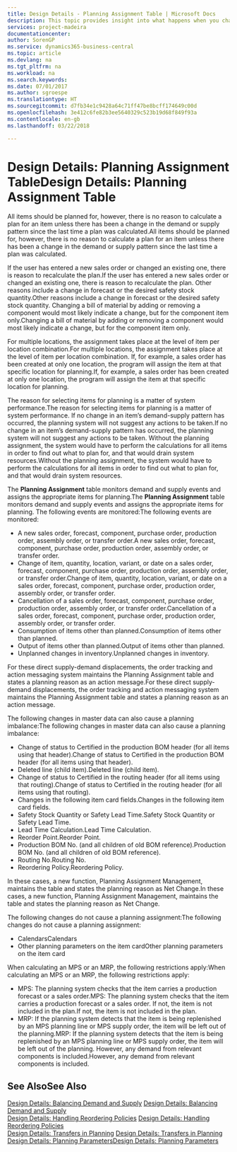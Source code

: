 ```yaml
---
title: Design Details - Planning Assignment Table | Microsoft Docs
description: This topic provides insight into what happens when you change how you plan for an item.
services: project-madeira
documentationcenter: 
author: SorenGP
ms.service: dynamics365-business-central
ms.topic: article
ms.devlang: na
ms.tgt_pltfrm: na
ms.workload: na
ms.search.keywords: 
ms.date: 07/01/2017
ms.author: sgroespe
ms.translationtype: HT
ms.sourcegitcommit: d7fb34e1c9428a64c71ff47be8bcff174649c00d
ms.openlocfilehash: 3e412c6fe82b3ee5640329c523b19d68f849f93a
ms.contentlocale: en-gb
ms.lasthandoff: 03/22/2018

---
```

# <a name="design-details-planning-assignment-table"></a><span data-ttu-id="1126d-103">Design Details: Planning Assignment Table</span><span class="sxs-lookup"><span data-stu-id="1126d-103">Design Details: Planning Assignment Table</span></span>
<span data-ttu-id="1126d-104">All items should be planned for, however, there is no reason to calculate a plan for an item unless there has been a change in the demand or supply pattern since the last time a plan was calculated.</span><span class="sxs-lookup"><span data-stu-id="1126d-104">All items should be planned for, however, there is no reason to calculate a plan for an item unless there has been a change in the demand or supply pattern since the last time a plan was calculated.</span></span>  
  
<span data-ttu-id="1126d-105">If the user has entered a new sales order or changed an existing one, there is reason to recalculate the plan.</span><span class="sxs-lookup"><span data-stu-id="1126d-105">If the user has entered a new sales order or changed an existing one, there is reason to recalculate the plan.</span></span> <span data-ttu-id="1126d-106">Other reasons include a change in forecast or the desired safety stock quantity.</span><span class="sxs-lookup"><span data-stu-id="1126d-106">Other reasons include a change in forecast or the desired safety stock quantity.</span></span> <span data-ttu-id="1126d-107">Changing a bill of material by adding or removing a component would most likely indicate a change, but for the component item only.</span><span class="sxs-lookup"><span data-stu-id="1126d-107">Changing a bill of material by adding or removing a component would most likely indicate a change, but for the component item only.</span></span>  
  
<span data-ttu-id="1126d-108">For multiple locations, the assignment takes place at the level of item per location combination.</span><span class="sxs-lookup"><span data-stu-id="1126d-108">For multiple locations, the assignment takes place at the level of item per location combination.</span></span> <span data-ttu-id="1126d-109">If, for example, a sales order has been created at only one location, the program will assign the item at that specific location for planning.</span><span class="sxs-lookup"><span data-stu-id="1126d-109">If, for example, a sales order has been created at only one location, the program will assign the item at that specific location for planning.</span></span>  
  
<span data-ttu-id="1126d-110">The reason for selecting items for planning is a matter of system performance.</span><span class="sxs-lookup"><span data-stu-id="1126d-110">The reason for selecting items for planning is a matter of system performance.</span></span> <span data-ttu-id="1126d-111">If no change in an item’s demand-supply pattern has occurred, the planning system will not suggest any actions to be taken.</span><span class="sxs-lookup"><span data-stu-id="1126d-111">If no change in an item’s demand-supply pattern has occurred, the planning system will not suggest any actions to be taken.</span></span> <span data-ttu-id="1126d-112">Without the planning assignment, the system would have to perform the calculations for all items in order to find out what to plan for, and that would drain system resources.</span><span class="sxs-lookup"><span data-stu-id="1126d-112">Without the planning assignment, the system would have to perform the calculations for all items in order to find out what to plan for, and that would drain system resources.</span></span>  
  
<span data-ttu-id="1126d-113">The **Planning Assignment** table monitors demand and supply events and assigns the appropriate items for planning.</span><span class="sxs-lookup"><span data-stu-id="1126d-113">The **Planning Assignment** table monitors demand and supply events and assigns the appropriate items for planning.</span></span> <span data-ttu-id="1126d-114">The following events are monitored:</span><span class="sxs-lookup"><span data-stu-id="1126d-114">The following events are monitored:</span></span>  
  
* <span data-ttu-id="1126d-115">A new sales order, forecast, component, purchase order, production order, assembly order, or transfer order.</span><span class="sxs-lookup"><span data-stu-id="1126d-115">A new sales order, forecast, component, purchase order, production order, assembly order, or transfer order.</span></span>  
* <span data-ttu-id="1126d-116">Change of item, quantity, location, variant, or date on a sales order, forecast, component, purchase order, production order, assembly order, or transfer order.</span><span class="sxs-lookup"><span data-stu-id="1126d-116">Change of item, quantity, location, variant, or date on a sales order, forecast, component, purchase order, production order, assembly order, or transfer order.</span></span>  
* <span data-ttu-id="1126d-117">Cancellation of a sales order, forecast, component, purchase order, production order, assembly order, or transfer order.</span><span class="sxs-lookup"><span data-stu-id="1126d-117">Cancellation of a sales order, forecast, component, purchase order, production order, assembly order, or transfer order.</span></span>  
* <span data-ttu-id="1126d-118">Consumption of items other than planned.</span><span class="sxs-lookup"><span data-stu-id="1126d-118">Consumption of items other than planned.</span></span>  
* <span data-ttu-id="1126d-119">Output of items other than planned.</span><span class="sxs-lookup"><span data-stu-id="1126d-119">Output of items other than planned.</span></span>  
* <span data-ttu-id="1126d-120">Unplanned changes in inventory.</span><span class="sxs-lookup"><span data-stu-id="1126d-120">Unplanned changes in inventory.</span></span>  
  
<span data-ttu-id="1126d-121">For these direct supply-demand displacements, the order tracking and action messaging system maintains the Planning Assignment table and states a planning reason as an action message.</span><span class="sxs-lookup"><span data-stu-id="1126d-121">For these direct supply-demand displacements, the order tracking and action messaging system maintains the Planning Assignment table and states a planning reason as an action message.</span></span>  
  
<span data-ttu-id="1126d-122">The following changes in master data can also cause a planning imbalance:</span><span class="sxs-lookup"><span data-stu-id="1126d-122">The following changes in master data can also cause a planning imbalance:</span></span>  
  
* <span data-ttu-id="1126d-123">Change of status to Certified in the production BOM header (for all items using that header).</span><span class="sxs-lookup"><span data-stu-id="1126d-123">Change of status to Certified in the production BOM header (for all items using that header).</span></span>  
* <span data-ttu-id="1126d-124">Deleted line (child item).</span><span class="sxs-lookup"><span data-stu-id="1126d-124">Deleted line (child item).</span></span>  
* <span data-ttu-id="1126d-125">Change of status to Certified in the routing header (for all items using that routing).</span><span class="sxs-lookup"><span data-stu-id="1126d-125">Change of status to Certified in the routing header (for all items using that routing).</span></span>  
* <span data-ttu-id="1126d-126">Changes in the following item card fields.</span><span class="sxs-lookup"><span data-stu-id="1126d-126">Changes in the following item card fields.</span></span>  
* <span data-ttu-id="1126d-127">Safety Stock Quantity or Safety Lead Time.</span><span class="sxs-lookup"><span data-stu-id="1126d-127">Safety Stock Quantity or Safety Lead Time.</span></span>  
* <span data-ttu-id="1126d-128">Lead Time Calculation.</span><span class="sxs-lookup"><span data-stu-id="1126d-128">Lead Time Calculation.</span></span>  
* <span data-ttu-id="1126d-129">Reorder Point.</span><span class="sxs-lookup"><span data-stu-id="1126d-129">Reorder Point.</span></span>  
* <span data-ttu-id="1126d-130">Production BOM No. (and all children of old BOM reference).</span><span class="sxs-lookup"><span data-stu-id="1126d-130">Production BOM No. (and all children of old BOM reference).</span></span>  
* <span data-ttu-id="1126d-131">Routing No.</span><span class="sxs-lookup"><span data-stu-id="1126d-131">Routing No.</span></span>  
* <span data-ttu-id="1126d-132">Reordering Policy.</span><span class="sxs-lookup"><span data-stu-id="1126d-132">Reordering Policy.</span></span>  
  
<span data-ttu-id="1126d-133">In these cases, a new function, Planning Assignment Management, maintains the table and states the planning reason as Net Change.</span><span class="sxs-lookup"><span data-stu-id="1126d-133">In these cases, a new function, Planning Assignment Management, maintains the table and states the planning reason as Net Change.</span></span>  
  
<span data-ttu-id="1126d-134">The following changes do not cause a planning assignment:</span><span class="sxs-lookup"><span data-stu-id="1126d-134">The following changes do not cause a planning assignment:</span></span>  
  
* <span data-ttu-id="1126d-135">Calendars</span><span class="sxs-lookup"><span data-stu-id="1126d-135">Calendars</span></span>  
* <span data-ttu-id="1126d-136">Other planning parameters on the item card</span><span class="sxs-lookup"><span data-stu-id="1126d-136">Other planning parameters on the item card</span></span>  
  
<span data-ttu-id="1126d-137">When calculating an MPS or an MRP, the following restrictions apply:</span><span class="sxs-lookup"><span data-stu-id="1126d-137">When calculating an MPS or an MRP, the following restrictions apply:</span></span>  
  
* <span data-ttu-id="1126d-138">MPS: The planning system checks that the item carries a production forecast or a sales order.</span><span class="sxs-lookup"><span data-stu-id="1126d-138">MPS: The planning system checks that the item carries a production forecast or a sales order.</span></span> <span data-ttu-id="1126d-139">If not, the item is not included in the plan.</span><span class="sxs-lookup"><span data-stu-id="1126d-139">If not, the item is not included in the plan.</span></span>  
* <span data-ttu-id="1126d-140">MRP: If the planning system detects that the item is being replenished by an MPS planning line or MPS supply order, the item will be left out of the planning.</span><span class="sxs-lookup"><span data-stu-id="1126d-140">MRP: If the planning system detects that the item is being replenished by an MPS planning line or MPS supply order, the item will be left out of the planning.</span></span> <span data-ttu-id="1126d-141">However, any demand from relevant components is included.</span><span class="sxs-lookup"><span data-stu-id="1126d-141">However, any demand from relevant components is included.</span></span>  
  
## <a name="see-also"></a><span data-ttu-id="1126d-142">See Also</span><span class="sxs-lookup"><span data-stu-id="1126d-142">See Also</span></span>  
<span data-ttu-id="1126d-143">[Design Details: Balancing Demand and Supply](design-details-balancing-demand-and-supply.md) </span><span class="sxs-lookup"><span data-stu-id="1126d-143">[Design Details: Balancing Demand and Supply](design-details-balancing-demand-and-supply.md) </span></span>  
<span data-ttu-id="1126d-144">[Design Details: Handling Reordering Policies](design-details-handling-reordering-policies.md) </span><span class="sxs-lookup"><span data-stu-id="1126d-144">[Design Details: Handling Reordering Policies](design-details-handling-reordering-policies.md) </span></span>  
<span data-ttu-id="1126d-145">[Design Details: Transfers in Planning](design-details-transfers-in-planning.md) </span><span class="sxs-lookup"><span data-stu-id="1126d-145">[Design Details: Transfers in Planning](design-details-transfers-in-planning.md) </span></span>  
[<span data-ttu-id="1126d-146">Design Details: Planning Parameters</span><span class="sxs-lookup"><span data-stu-id="1126d-146">Design Details: Planning Parameters</span></span>](design-details-planning-parameters.md)  

